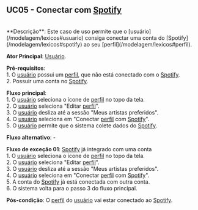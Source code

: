 ## UC05 - Conectar com [Spotify](/modelagem/lexicos#spotify)

<br />
**Descrição**: Este caso de uso permite que o [usuário](/modelagem/lexicos#usuario) consiga conectar uma conta do [Spotify](/modelagem/lexicos#spotify) ao seu [perfil](/modelagem/lexicos#perfil).

**Ator Principal**: [Usuário](/modelagem/lexicos#usuario).

**Pré-requisitos**:
<br /> 1. O [usuário](/modelagem/lexicos#usuario) possui um [perfil](/modelagem/lexicos#perfil), que não está conectado com o [Spotify](/modelagem/lexicos#spotify).
<br /> 2. Possuir uma conta no [Spotify](/modelagem/lexicos#spotify).

**Fluxo principal**:
<br /> 1. O [usuário](/modelagem/lexicos#usuario) seleciona o ícone de [perfil](/modelagem/lexicos#perfil) no topo da tela.
<br /> 2. O [usuário](/modelagem/lexicos#usuario) seleciona "Editar [perfil](/modelagem/lexicos#perfil)".
<br /> 3. O [usuário](/modelagem/lexicos#usuario) desliza até a sessão "Meus artistas preferidos".
<br /> 4. O [usuário](/modelagem/lexicos#usuario) seleciona em "Conectar [perfil](/modelagem/lexicos#perfil) com [Spotify](/modelagem/lexicos#spotify)".
<br /> 5. O [usuário](/modelagem/lexicos#usuario) permite que o sistema colete dados do [Spotify](/modelagem/lexicos#spotify).

**Fluxo alternativo**: -

**Fluxo de exceção 01**: [Spotify](/modelagem/lexicos#spotify) já integrado com uma conta
<br /> 1. O [usuário](/modelagem/lexicos#usuario) seleciona o ícone de [perfil](/modelagem/lexicos#perfil) no topo da tela.
<br /> 2. O [usuário](/modelagem/lexicos#usuario) seleciona "Editar [perfil](/modelagem/lexicos#perfil)".
<br /> 3. O [usuário](/modelagem/lexicos#usuario) desliza até a sessão "Meus artistas preferidos".
<br /> 4. O [usuário](/modelagem/lexicos#usuario) seleciona em "Conectar [perfil](/modelagem/lexicos#perfil) com [Spotify](/modelagem/lexicos#spotify)".
<br /> 5. A conta do [Spotify](/modelagem/lexicos#spotify) já está conectada com outra conta.
<br /> 6. O sistema volta para o passo 3 do fluxo principal.

**Pós-condição**: O [perfil](/modelagem/lexicos#perfil) do [usuário](/modelagem/lexicos#usuario) vai estar conectado ao [Spotify](/modelagem/lexicos#spotify).
